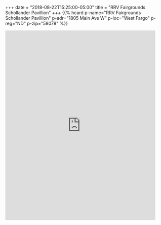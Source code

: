 +++
date = "2018-08-22T15:25:00-05:00"
title = "RRV Fairgrounds Schollander Pavillion"
+++
<span class="genericon genericon-location"></span>
{{% hcard p-name="RRV Fairgrounds Schollander Pavillion" p-adr="1805 Main Ave W" p-loc="West Fargo" p-reg="ND" p-zip="58078" %}}

<iframe src="https://www.google.com/maps/embed?pb=!1m14!1m8!1m3!1d2727.462760385958!2d-96.931056!3d46.873944!3m2!1i1024!2i768!4f13.1!3m3!1m2!1s0x0%3A0x1e0ac94e458591be!2sRed+River+Valley+Fair+-+Pavilion!5e0!3m2!1sen!2sus!4v1534987088624" width="474" height="600" frameborder="0" style="border:0" allowfullscreen></iframe>

